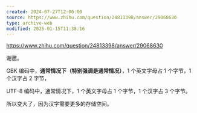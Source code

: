 ```yaml
---
created: 2024-07-27T12:00:00
source: https://www.zhihu.com/question/24813398/answer/29068630
type: archive-web
modified: 2025-01-15T11:38:16
---
```


https://www.zhihu.com/question/24813398/answer/29068630

谢邀。

GBK 编码中，**通常情况下（特别强调是通常情况）**，1 个英文字母占 1 个字节，1 个汉字占 2 字节，

UTF-8 编码中，通常情况下，1 个英文字母占 1 个字节，1 个汉字占 3 个字节。

所以变大了，因为汉字需要更多的存储空间。
